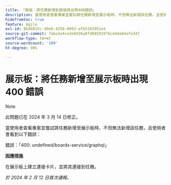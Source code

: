 ```yaml
---
title: 「面板：將任務新增到面板時出現400錯誤」
description: 當使用者查看專案並嘗試將任務新增至展示板時，不但無法新增該任務，且使用者會看到錯誤。此問題有解決辦法。
hidefromtoc: true
feature: Agile
exl-id: 8bd8815c-d9e0-4258-8093-afb5283951e4
source-git-commit: 7aba3a4ce3e0436a8fd9850197bc44da9dafe347
workflow-type: tm+mt
source-wordcount: '109'
ht-degree: 90%

---
```


# 展示板：將任務新增至展示板時出現 400 錯誤

>[!NOTE]
>
>此問題已在 2024 年 3 月 14 日修正。

當使用者查看專案並嘗試將任務新增至展示板時，不但無法新增該任務，且使用者會看到以下錯誤：

錯誤：「400: undefined/boards-service/graphql」

**因應措施**

在展示板上建立連接卡片，並將其連接到任務。

_於 2024 年 2 月 12 日首次通報。_
